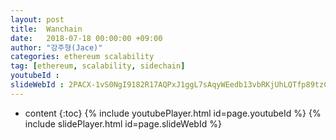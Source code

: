 ```yaml
---
layout: post
title:  Wanchain
date:   2018-07-18 00:00:00 +09:00
author: "강주형(Jace)"
categories: ethereum scalability
tag: [ethereum, scalability, sidechain]
youtubeId :
slideWebId : 2PACX-1vS0NgI9182R17AQPxJ1ggL7sAqyWEedb13vbRKjUhLQTfp89tzC3EuNadRUJgmim-k06x8BzseMxO5r
---
```

* content
{:toc}
{% include youtubePlayer.html id=page.youtubeId %}
{% include slidePlayer.html id=page.slideWebId %}
